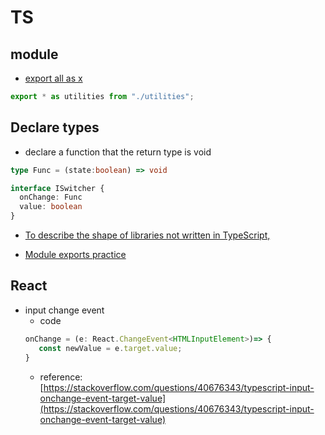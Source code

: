 # TS

## module

- [export all as x](https://www.typescriptlang.org/docs/handbook/modules.html#export-all-as-x)

```typescript
export * as utilities from "./utilities";
```

## Declare types

- declare a function that the return type is void

```typescript
type Func = (state:boolean) => void

interface ISwitcher {
  onChange: Func
  value: boolean
}
```

- [To describe the shape of libraries not written in TypeScript,](https://www.typescriptlang.org/docs/handbook/modules.html#working-with-other-javascript-libraries)

- [Module exports practice](https://www.typescriptlang.org/docs/handbook/modules.html#export-as-close-to-top-level-as-possible)


## React

- input change event
	- code 
	```typescript
	onChange = (e: React.ChangeEvent<HTMLInputElement>)=> {
	   const newValue = e.target.value;
	}
	```
	- reference: [https://stackoverflow.com/questions/40676343/typescript-input-onchange-event-target-value](https://stackoverflow.com/questions/40676343/typescript-input-onchange-event-target-value)